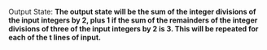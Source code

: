 Output State: **The output state will be the sum of the integer divisions of the input integers by 2, plus 1 if the sum of the remainders of the integer divisions of three of the input integers by 2 is 3. This will be repeated for each of the t lines of input.**